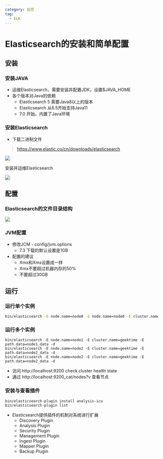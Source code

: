 ```yaml
---
category: 监控
tag:
  - ELK
---
```




# Elasticsearch的安装和简单配置

## 安装

### 安装JAVA

* 运维Elasticsearch，需要安装并配置JDK，设置$JAVA_HOME
* 各个版本对Java的依赖
  * Elasticsearch 5 需要Java8以上的版本
  * Elasticsearch 从6.5开始支持Java11
  * 7.0 开始，内置了Java环境

### 安装Elasticsearch

* 下载二进制文件

> https://www.elastic.co/cn/downloads/elasticsearch

![](https://gitee.com/clay-wangzhi/blogImg/raw/master/blogImg/1567741507169.png)

安装并运维Elasticsearch

![](https://gitee.com/clay-wangzhi/blogImg/raw/master/blogImg/1567741543204.png)

## 配置

### Elasticsearch的文件目录结构

![](https://gitee.com/clay-wangzhi/blogImg/raw/master/blogImg/1567741696333.png)

### JVM配置

* 修改JCM - config/jvm.options
  * 7.3 下载的默认设置是1GB
* 配置的建议
  * Xmx和Xms设置成一样
  * Xmx不要超过机器内存的50%
  * 不要超过30GB

## 运行

### 运行单个实例

```bash
bin/elasticsearch -E node.name=node0 -E node.name=node0 -E cluster.name=geektime -E path.data=node0_data
```

### 运行多个实例

```shell
bin/elasticsearch -E node.name=node1 -E cluster.name=geektime -E path.data=node1_data -d
bin/elasticsearch -E node.name=node2 -E cluster.name=geektime -E path.data=node2_data -d
bin/elasticsearch -E node.name=node2 -E cluster.name=geektime -E path.data=node2_data -d
```

* 访问 http://localhost:9200 check cluster health state
* 通过 http://localhost:9200_cat/nodes?v 查看节点

### 安装与查看插件

```shell
bin/elasticsearch-plugin install analysis-icu
bin/elasticsearch-plugin list
```

* Elasticsearch提供插件的机制对系统进行扩展
  * Discovery Plugin
  * Analysis Plugin
  * Security Plugin
  * Management Plugin
  * Ingest Plugin
  * Mapper Plugin
  * Backup Plugin